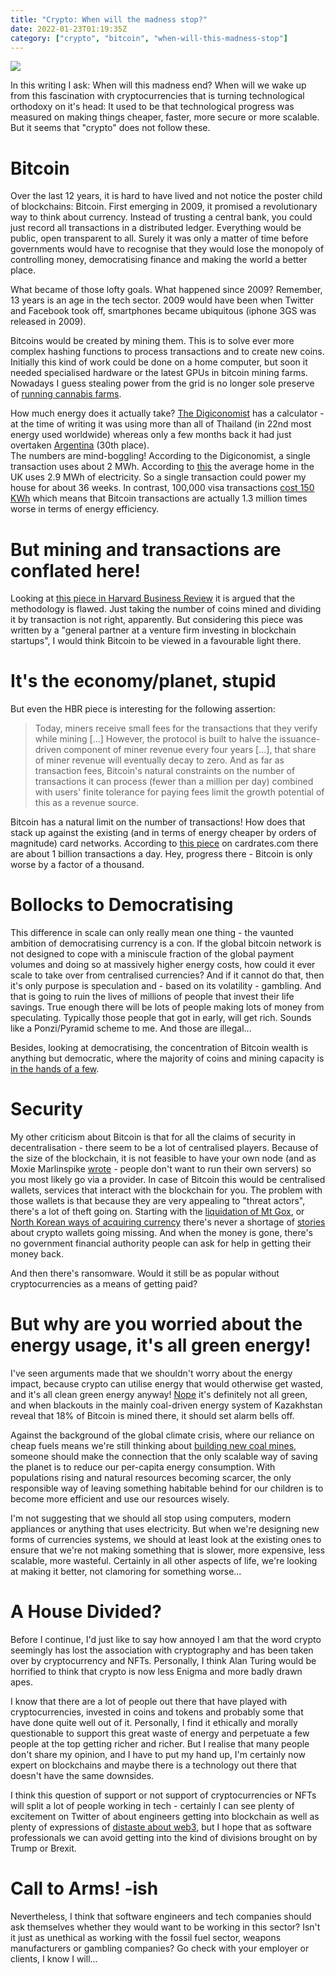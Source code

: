 ```yaml
---
title: "Crypto: When will the madness stop?"
date: 2022-01-23T01:19:35Z
category: ["crypto", "bitcoin", "when-will-this-madness-stop"]
---
```


![](/images/crypto_when_will_the_madness_stop_title.jpg)

In this writing I ask: When will this madness end? When will we wake up from this fascination with 
cryptocurrencies that is turning technological orthodoxy on it's head: It used to be that 
technological progress was measured on making things cheaper, faster, more secure or more scalable.  But it seems 
that "crypto" does not follow these.   

# Bitcoin

Over the last 12 years, it is hard to have lived and not notice the poster child of
blockchains: Bitcoin.  First emerging in 2009, it promised a revolutionary way to think about currency.  Instead
of trusting a central bank, you could just record all transactions in a distributed ledger.  Everything would be
public, open transparent to all.  Surely it was only a matter of time before governments would have to recognise that
they would lose the monopoly of controlling money, democratising finance and making the world a better place.  

What became of those lofty goals.  What happened since 2009?  Remember, 13 years is an age in the tech sector.  2009 would
have been when Twitter and Facebook took off, smartphones became ubiquitous (iphone 3GS was released in 2009).  

Bitcoins would be created by mining them.  This is to solve ever more complex hashing functions to process transactions and to
create new coins.  Initially this kind of work could be done on a home computer, but soon it needed specialised hardware
or the latest GPUs in bitcoin mining farms.  Nowadays I guess stealing power from the grid is no longer sole preserve
of [running cannabis farms](https://www.bbc.co.uk/news/uk-england-birmingham-57280115).

How much energy does it actually take? [The Digiconomist](https://digiconomist.net/bitcoin-energy-consumption/) has
a calculator - at the time of writing it was using more than all of Thailand (in 22nd most energy used worldwide) whereas 
only a few months back it had just overtaken [Argentina](https://www.bbc.co.uk/news/technology-56012952) (30th place).  
The numbers are mind-boggling!  According to the Digiconomist, a single transaction uses about 2 MWh. According to 
[this](https://usave.co.uk/energy/how-much-energy-does-the-average-uk-household-consume/)
the average home in the UK uses 2.9 MWh of electricity.  So a single transaction could power my house for about 36 weeks.
In contrast, 100,000 visa transactions [cost 150 KWh](https://www.statista.com/statistics/881541/bitcoin-energy-consumption-transaction-comparison-visa/)
which means that Bitcoin transactions are actually 1.3 million times worse in terms of energy efficiency.

# But mining and transactions are conflated here!

Looking at [this piece in Harvard Business Review](https://hbr.org/2021/05/how-much-energy-does-bitcoin-actually-consume)
it is argued that the methodology is flawed.  Just taking the number of coins mined and dividing it by transaction
is not right, apparently.  But considering this piece was written by a "general partner at a venture firm investing in
blockchain startups", I would think Bitcoin to be viewed in a favourable light there.

# It's the economy/planet, stupid

But even the HBR piece is interesting for the following assertion:

> Today, miners receive small fees for the transactions that they verify while mining \[...]
> However, the protocol is built to halve the issuance-driven component of miner revenue every four years \[...], 
> that share of miner revenue will eventually decay to zero. And as far as transaction fees, Bitcoin's natural 
> constraints on the number of transactions it can process (fewer than a million per day) combined with users' finite 
> tolerance for paying fees limit the growth potential of this as a revenue source.

Bitcoin has a natural limit on the number of transactions!  How does that stack up against the existing (and in terms 
of energy cheaper by orders of magnitude) card networks.  According to [this piece](https://www.cardrates.com/advice/number-of-credit-card-transactions-per-day-year/)
on cardrates.com there are about 1 billion transactions a day.  Hey, progress there - Bitcoin is only worse by a factor
of a thousand.

# Bollocks to Democratising

This difference in scale can only really mean one thing - the vaunted ambition of democratising currency is a con.
If the global bitcoin network is not designed to cope with a miniscule fraction of the global payment volumes and doing
so at massively higher energy costs, how could it ever scale to take over from centralised currencies?  And if it cannot
do that, then it's only purpose is speculation and - based on its volatility - gambling.  And that is going to ruin the
lives of millions of people that invest their life savings.  True enough there will be lots of people making lots of 
money from speculating.  Typically those people that got in early, will get rich.  Sounds like a Ponzi/Pyramid scheme
to me.  And those are illegal... 

Besides, looking at democratising, the concentration of Bitcoin wealth is anything but democratic, where the majority
of coins and mining capacity is [in the hands of a few](https://time.com/6110392/bitcoin-ownership/).

# Security

My other criticism about Bitcoin is that for all the claims of security in decentralisation - there seem to be a lot
of centralised players.  Because of the size of the blockchain, it is not feasible to have your own node (and as Moxie
Marlinspike [wrote](https://moxie.org/2022/01/07/web3-first-impressions.html) - people don't want to run their own servers)
so you most likely go via a provider.  In case of Bitcoin this would be centralised wallets, services that interact
with the blockchain for you.  The problem with those wallets is that because they are very appealing to "threat actors",
there's a lot of theft going on.  Starting with the [liquidation of Mt Gox](https://en.wikipedia.org/wiki/Mt._Gox), or
[North Korean ways of acquiring currency](https://www.theregister.com/2022/01/16/in_brief_security/) there's never a
shortage of [stories](https://web3isgoinggreat.com) about crypto wallets going missing.  And when the money is gone,
there's no government financial authority people can ask for help in getting their money back.

And then there's ransomware.  Would it still be as popular without cryptocurrencies as a means
of getting paid?

# But why are you worried about the energy usage, it's all green energy!

I've seen arguments made that we shouldn't worry about the energy impact, because crypto can utilise energy that would
otherwise get wasted, and it's all clean green energy anyway!  [Nope](https://www.theguardian.com/world/2022/jan/06/kazakhstan-bitcoin-internet-shutdown)
it's definitely not all green, and when blackouts in the mainly coal-driven energy system of Kazakhstan reveal that 18%
of Bitcoin is mined there, it should set alarm bells off.

Against the background of the global climate crisis, where our reliance on cheap fuels means we're still thinking about
[building new coal mines](https://www.bbc.co.uk/news/explainers-56023895), someone should make the connection that
the only scalable way of saving the planet is to reduce our per-capita energy consumption.  With populations rising
and natural resources becoming scarcer, the only responsible way of leaving something habitable behind for our children
is to become more efficient and use our resources wisely.  

I'm not suggesting that we should all stop using computers, modern appliances or anything that uses electricity.  But 
when we're designing new forms of currencies systems, we should at least look at the existing ones to ensure that we're
not making something that is slower, more expensive, less scalable, more wasteful.  Certainly in all other aspects 
of life, we're looking at making it better, not clamoring for something worse...

# A House Divided?

Before I continue, I'd just like to say how annoyed I am that the word crypto seemingly has lost the association with 
cryptography and has been taken over by cryptocurrency and NFTs.  Personally, I think Alan Turing would be horrified
to think that crypto is now less Enigma and more badly drawn apes.

I know that there are a lot of people out there that have played with cryptocurrencies, invested in coins and tokens 
and probably some that have done quite well out of it.  Personally, I find it ethically and morally questionable to
support this great waste of energy and perpetuate a few people at the top getting richer and richer.  But I realise 
that many people don't share my opinion, and I have to put my hand up, I'm certainly now expert on blockchains and maybe 
there is a technology out there that doesn't have the same downsides.   

I think this question of support or not support of cryptocurrencies or NFTs will split a lot of people working in
tech - certainly I can see plenty of excitement on Twitter of about engineers getting into blockchain as well
as plenty of expressions of [distaste about web3](https://twitter.com/peter_szilagyi/status/1483016569961730050?s=21), 
but I hope that as software professionals we can avoid getting into the kind of divisions brought on by Trump or Brexit.

# Call to Arms! -ish

Nevertheless, I think that software engineers and
tech companies should ask themselves whether they would want to be working in this sector?  Isn't it just as unethical
as working with the fossil fuel sector, weapons manufacturers or gambling companies?  Go check with your employer or clients, 
I know I will...

